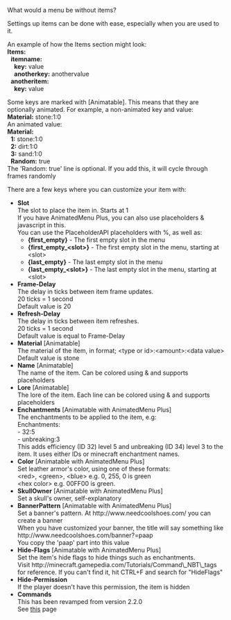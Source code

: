 What would a menu be without items?

Settings up items can be done with ease, especially when you are used to it.

An example of how the Items section might look:<br/>
<b>Items:</b><br/>
&nbsp;&nbsp;<b>itemname:</b><br/>
&nbsp;&nbsp;&nbsp;&nbsp;<b>key:</b> value<br/>
&nbsp;&nbsp;&nbsp;&nbsp;<b>anotherkey:</b> anothervalue<br/>
&nbsp;&nbsp;<b>anotheritem:</b><br/>
&nbsp;&nbsp;&nbsp;&nbsp;<b>key:</b> value

Some keys are marked with [Animatable]. This means that they are optionally animated. For example, a non-animated key and value:<br/>
<b>Material:</b> stone:1:0<br/>
An animated value:<br/>
<b>Material:</b><br/>
&nbsp;&nbsp;<b>1:</b> stone:1:0<br/>
&nbsp;&nbsp;<b>2:</b> dirt:1:0<br/>
&nbsp;&nbsp;<b>3:</b> sand:1:0<br/>
&nbsp;&nbsp;<b>Random:</b> true<br/>
The 'Random: true' line is optional. If you add this, it will cycle through frames randomly
  

There are a few keys where you can customize your item with:
<ul>
  <li id="slot">
    <b>Slot</b><br/>
    The slot to place the item in. Starts at 1<br/>
    If you have AnimatedMenu Plus, you can also use placeholders & javascript in this.<br/>
    You can use the PlaceholderAPI placeholders with %, as well as:
    <ul>
        <li><b>{first_empty}</b> - The first empty slot in the menu</li>
        <li><b>{first_empty_&lt;slot&gt;}</b> - The first empty slot in the menu, starting at &lt;slot&gt;</li>
        <li><b>{last_empty}</b> - The last empty slot in the menu</li>
        <li><b>{last_empty_&lt;slot&gt;}</b> - The last empty slot in the menu, starting at &lt;slot&gt;</li>
    </ul>
  </li>
  <li id="framedelay">
    <b>Frame-Delay</b><br/>
    The delay in ticks between item frame updates.<br/>
    20 ticks = 1 second<br/>
    Default value is 20
  </li>
  <li id="refreshdelay">
    <b>Refresh-Delay</b><br/>
    The delay in ticks between item refreshes.<br/>
    20 ticks = 1 second<br/>
    Default value is equal to Frame-Delay
  </li>
  <li id="material">
    <b>Material</b> [Animatable]<br/>
    The material of the item, in format;
    &lt;type or id&gt;:&lt;amount&gt;:&lt;data value&gt;<br/>
    Default value is stone
  </li>
  <li id="name">
    <b>Name</b> [Animatable]<br/>
    The name of the item. Can be colored using & and supports placeholders
  </li>
  <li id="lore">
    <b>Lore</b> [Animatable]<br/>
    The lore of the item. Each line can be colored using & and supports placeholders
  </li>
  <li id="enchantments">
    <b>Enchantments</b> [Animatable with AnimatedMenu Plus]<br/>
    The enchantments to be applied to the item, e.g:<br/>
    Enchantments:<br/>
    - 32:5<br/>
    - unbreaking:3<br/>
    This adds efficiency (ID 32) level 5 and unbreaking (ID 34) level 3 to the item. It uses either IDs or minecraft enchantment names.
  </li>
  <li id="color">
  	<b>Color</b> [Animatable with AnimatedMenu Plus]</br>
  	Set leather armor's color, using one of these formats:<br/>
  	&lt;red>, &lt;green&gt;, &lt;blue&gt; e.g. 0, 255, 0 is green<br/>
  	&lt;hex color&gt; e.g. 00FF00 is green.
  </li>
  <li id="skullowner">
  	<b>SkullOwner</b> [Animatable with AnimatedMenu Plus]</br>
  	Set a skull's owner, self-explanatory
  </li>
  <li id="bannerpattern">
  	<b>BannerPattern</b> [Animatable with AnimatedMenu Plus]</br>
  	Set a banner's pattern. At http://www.needcoolshoes.com/ you can create a banner</br>
  	When you have customized your banner, the title will say something like http://www.needcoolshoes.com/banner?=paap<br/>
  	You copy the 'paap' part into this value
  </li>
  <li id="hideflags">
  	<b>Hide-Flags</b> [Animatable with AnimatedMenu Plus]</br>
  	Set the item's hide flags to hide things such as enchantments.<br/>
  	Visit http://minecraft.gamepedia.com/Tutorials/Command\_NBT\_tags for reference. If you can't find it, hit CTRL+F and search for "HideFlags"
  </li>
  <li id="hideperm">
    <b>Hide-Permission</b><br/>
    If the player doesn't have this permission, the item is hidden
  </li>
  <li id="commands">
    <b>Commands</b><br/>
    This has been revamped from version 2.2.0<br/>
    See <a href="https://github.com/megamichiel/AnimatedMenu/blob/master/tutorials/Setting%20up%20item%20commands.md">this</a> page
  </li>
</ul>